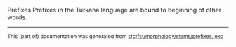 Prefixes
Prefixes in the Turkana language are bound to beginning of other words.

* * *

<small>This (part of) documentation was generated from [src/fst/morphology/stems/prefixes.lexc](https://github.com/giellalt/lang-tuv/blob/main/src/fst/morphology/stems/prefixes.lexc)</small>
